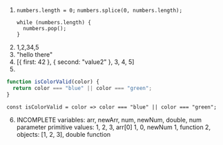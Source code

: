 1. `numbers.length = 0;`
   `numbers.splice(0, numbers.length);`
   ```
   while (numbers.length) {
     numbers.pop();
   }
   ```
2. 1,2,34,5
3. "hello there"
4. [{ first: 42 }, { second: "value2" }, 3, 4, 5]
5.

```javascript
function isColorValid(color) {
  return color === "blue" || color === "green";
}
```

`const isColorValid = color => color === "blue" || color === "green";`

6. INCOMPLETE
   variables: arr, newArr, num, newNum, double, num parameter
   primitive values: 1, 2, 3, arr[0] 1, 0, newNum 1, function 2,
   objects: [1, 2, 3], double function
